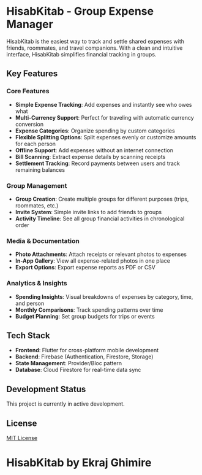 # HisabKitab - Group Expense Manager

HisabKitab is the easiest way to track and settle shared expenses with friends, roommates, and travel companions. With a clean and intuitive interface, HisabKitab simplifies financial tracking in groups.

## Key Features

### Core Features
- **Simple Expense Tracking**: Add expenses and instantly see who owes what
- **Multi-Currency Support**: Perfect for traveling with automatic currency conversion
- **Expense Categories**: Organize spending by custom categories
- **Flexible Splitting Options**: Split expenses evenly or customize amounts for each person
- **Offline Support**: Add expenses without an internet connection
- **Bill Scanning**: Extract expense details by scanning receipts
- **Settlement Tracking**: Record payments between users and track remaining balances

### Group Management
- **Group Creation**: Create multiple groups for different purposes (trips, roommates, etc.)
- **Invite System**: Simple invite links to add friends to groups
- **Activity Timeline**: See all group financial activities in chronological order

### Media & Documentation
- **Photo Attachments**: Attach receipts or relevant photos to expenses
- **In-App Gallery**: View all expense-related photos in one place
- **Export Options**: Export expense reports as PDF or CSV

### Analytics & Insights
- **Spending Insights**: Visual breakdowns of expenses by category, time, and person
- **Monthly Comparisons**: Track spending patterns over time
- **Budget Planning**: Set group budgets for trips or events

## Tech Stack

- **Frontend**: Flutter for cross-platform mobile development
- **Backend**: Firebase (Authentication, Firestore, Storage)
- **State Management**: Provider/Bloc pattern
- **Database**: Cloud Firestore for real-time data sync

## Development Status
This project is currently in active development.

## License
[MIT License](LICENSE)
# HisabKitab by Ekraj Ghimire
